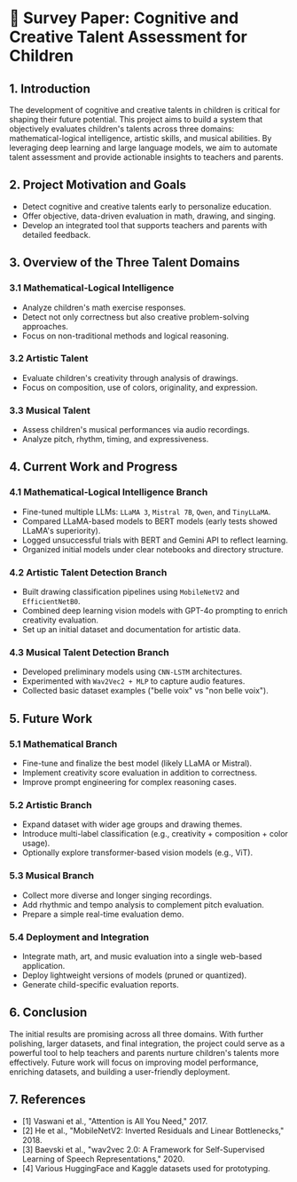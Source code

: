 # 📝 Survey Paper: Cognitive and Creative Talent Assessment for Children

## 1. Introduction
The development of cognitive and creative talents in children is critical for shaping their future potential. This project aims to build a system that objectively evaluates children's talents across three domains: mathematical-logical intelligence, artistic skills, and musical abilities. By leveraging deep learning and large language models, we aim to automate talent assessment and provide actionable insights to teachers and parents.

## 2. Project Motivation and Goals
- Detect cognitive and creative talents early to personalize education.
- Offer objective, data-driven evaluation in math, drawing, and singing.
- Develop an integrated tool that supports teachers and parents with detailed feedback.

## 3. Overview of the Three Talent Domains

### 3.1 Mathematical-Logical Intelligence
- Analyze children's math exercise responses.
- Detect not only correctness but also creative problem-solving approaches.
- Focus on non-traditional methods and logical reasoning.

### 3.2 Artistic Talent
- Evaluate children's creativity through analysis of drawings.
- Focus on composition, use of colors, originality, and expression.

### 3.3 Musical Talent
- Assess children's musical performances via audio recordings.
- Analyze pitch, rhythm, timing, and expressiveness.

## 4. Current Work and Progress

### 4.1 Mathematical-Logical Intelligence Branch
- Fine-tuned multiple LLMs: `LLaMA 3`, `Mistral 7B`, `Qwen`, and `TinyLLaMA`.
- Compared LLaMA-based models to BERT models (early tests showed LLaMA's superiority).
- Logged unsuccessful trials with BERT and Gemini API to reflect learning.
- Organized initial models under clear notebooks and directory structure.

### 4.2 Artistic Talent Detection Branch
- Built drawing classification pipelines using `MobileNetV2` and `EfficientNetB0`.
- Combined deep learning vision models with GPT-4o prompting to enrich creativity evaluation.
- Set up an initial dataset and documentation for artistic data.

### 4.3 Musical Talent Detection Branch
- Developed preliminary models using `CNN-LSTM` architectures.
- Experimented with `Wav2Vec2 + MLP` to capture audio features.
- Collected basic dataset examples ("belle voix" vs "non belle voix").

## 5. Future Work

### 5.1 Mathematical Branch
- Fine-tune and finalize the best model (likely LLaMA or Mistral).
- Implement creativity score evaluation in addition to correctness.
- Improve prompt engineering for complex reasoning cases.

### 5.2 Artistic Branch
- Expand dataset with wider age groups and drawing themes.
- Introduce multi-label classification (e.g., creativity + composition + color usage).
- Optionally explore transformer-based vision models (e.g., ViT).

### 5.3 Musical Branch
- Collect more diverse and longer singing recordings.
- Add rhythmic and tempo analysis to complement pitch evaluation.
- Prepare a simple real-time evaluation demo.

### 5.4 Deployment and Integration
- Integrate math, art, and music evaluation into a single web-based application.
- Deploy lightweight versions of models (pruned or quantized).
- Generate child-specific evaluation reports.

## 6. Conclusion
The initial results are promising across all three domains. With further polishing, larger datasets, and final integration, the project could serve as a powerful tool to help teachers and parents nurture children's talents more effectively. Future work will focus on improving model performance, enriching datasets, and building a user-friendly deployment.

## 7. References
- [1] Vaswani et al., "Attention is All You Need," 2017.
- [2] He et al., "MobileNetV2: Inverted Residuals and Linear Bottlenecks," 2018.
- [3] Baevski et al., "wav2vec 2.0: A Framework for Self-Supervised Learning of Speech Representations," 2020.
- [4] Various HuggingFace and Kaggle datasets used for prototyping.

